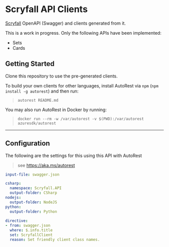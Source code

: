 # Scryfall API Clients

[Scryfall](https://scryfall.com/docs/api) OpenAPI (Swagger) and clients generated from it.

This is a work in progress. Only the following APIs have been implemented:
* Sets
* Cards

## Getting Started 
Clone this repository to use the pre-generated clients.

To build your own clients for other languages, install AutoRest via `npm` (`npm install -g autorest`) and then run:
> `autorest README.md`

You may also run AutoRest in Docker by running:
> `docker run --rm -w /var/autorest -v $(PWD):/var/autorest azuresdk/autorest`

---

## Configuration 
The following are the settings for this using this API with AutoRest

> see https://aka.ms/autorest

``` yaml 
input-file: swagger.json

csharp:
  namespace: Scryfall.API
  output-folder: CSharp
nodejs:
  output-folder: NodeJS
python:
  output-folder: Python
  
directive:
- from: swagger.json
  where: $.info.title
  set: ScryfallClient
  reason: Set friendly client class names.  
```